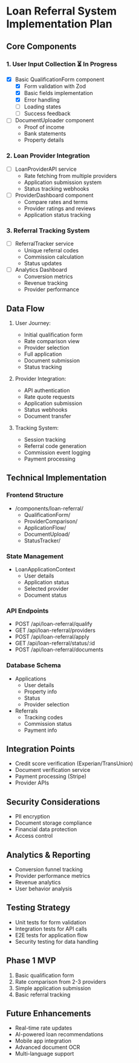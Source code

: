 # Loan Referral System Implementation Plan

## Core Components

### 1. User Input Collection ⏳ In Progress
- [x] Basic QualificationForm component
  - [x] Form validation with Zod
  - [x] Basic fields implementation
  - [x] Error handling
  - [ ] Loading states
  - [ ] Success feedback
- [ ] DocumentUploader component
  - Proof of income
  - Bank statements
  - Property details

### 2. Loan Provider Integration
- [ ] LoanProviderAPI service
  - Rate fetching from multiple providers
  - Application submission system
  - Status tracking webhooks
- [ ] ProviderDashboard component
  - Compare rates and terms
  - Provider ratings and reviews
  - Application status tracking

### 3. Referral Tracking System
- [ ] ReferralTracker service
  - Unique referral codes
  - Commission calculation
  - Status updates
- [ ] Analytics Dashboard
  - Conversion metrics
  - Revenue tracking
  - Provider performance

## Data Flow

1. User Journey:
   - Initial qualification form
   - Rate comparison view
   - Provider selection
   - Full application
   - Document submission
   - Status tracking

2. Provider Integration:
   - API authentication
   - Rate quote requests
   - Application submission
   - Status webhooks
   - Document transfer

3. Tracking System:
   - Session tracking
   - Referral code generation
   - Commission event logging
   - Payment processing

## Technical Implementation

### Frontend Structure
- /components/loan-referral/
  - QualificationForm/
  - ProviderComparison/
  - ApplicationFlow/
  - DocumentUpload/
  - StatusTracker/

### State Management
- LoanApplicationContext
  - User details
  - Application status
  - Selected provider
  - Document status

### API Endpoints
- POST /api/loan-referral/qualify
- GET /api/loan-referral/providers
- POST /api/loan-referral/apply
- GET /api/loan-referral/status/:id
- POST /api/loan-referral/documents

### Database Schema
- Applications
  - User details
  - Property info
  - Status
  - Provider selection
- Referrals
  - Tracking codes
  - Commission status
  - Payment info

## Integration Points
- Credit score verification (Experian/TransUnion)
- Document verification service
- Payment processing (Stripe)
- Provider APIs

## Security Considerations
- PII encryption
- Document storage compliance
- Financial data protection
- Access control

## Analytics & Reporting
- Conversion funnel tracking
- Provider performance metrics
- Revenue analytics
- User behavior analysis

## Testing Strategy
- Unit tests for form validation
- Integration tests for API calls
- E2E tests for application flow
- Security testing for data handling

## Phase 1 MVP
1. Basic qualification form
2. Rate comparison from 2-3 providers
3. Simple application submission
4. Basic referral tracking

## Future Enhancements
- Real-time rate updates
- AI-powered loan recommendations
- Mobile app integration
- Advanced document OCR
- Multi-language support 
